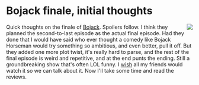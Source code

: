 # Bojack finale, initial thoughts
<img src="http://scripting.com/2015/08/30/bojack.png" border="0" align="right">Quick thoughts on the finale of <a href="https://www.metacritic.com/tv/bojack-horseman/season-6">Bojack</a>. Spoilers follow. I think they planned the second-to-last episode as the actual final episode. Had they done that I would have said who ever thought a comedy like Bojack Horseman would try something so ambitious, and even better, pull it off. But they added one more plot twist, it's really hard to parse, and the rest of the final episode is weird and repetitive, and at the end punts the ending. Still a groundbreaking show that's often LOL funny. I <a href="http://scripting.com/2015/08/30/whyYouMustWatchBojackHorseman.html">wish</a> all my friends would watch it so we can talk about it. Now I'll take some time and read the reviews.

